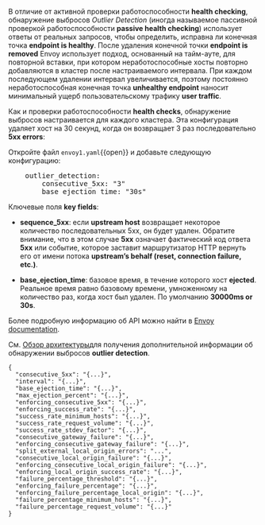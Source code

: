 В отличие от активной проверки работоспособности **health checking**, обнаружение выбросов *Outlier Detection*  (иногда называемое пассивной проверкой работоспособности **passive health checking**) использует ответы от реальных запросов, чтобы определить, исправна ли конечная точка **endpoint is healthy**. После удаления конечной точки **endpoint is removed** Envoy использует подход, основанный на тайм-ауте, для повторной вставки, при котором неработоспособные хосты повторно добавляются в кластер после настраиваемого интервала. При каждом последующем удалении интервал увеличивается, поэтому постоянно неработоспособная конечная точка **unhealthy endpoint** наносит минимальный ущерб пользовательскому трафику **user traffic**.

Как и проверки работоспособности **health checks**, обнаружение выбросов настраивается для каждого кластера. Эта конфигурация удаляет хост на 30 секунд, когда он возвращает 3 раз последовательно **5xx errors**:

Откройте файл `envoy1.yaml`{{open}} и добавьте следующую конфигурацию:

<pre class="file" data-filename="envoy1.yaml" data-target="append">
    outlier_detection:
        consecutive_5xx: "3"
        base_ejection_time: "30s"
</pre>

Ключевые поля **key fields**:

* **sequence_5xx**: если **upstream host** возвращает некоторое количество последовательных 5xx, он будет удален. 
Обратите внимание, что в этом случае **5xx** означает фактический код ответа **5xx** или событие, которое заставит маршрутизатор HTTP вернуть его от имени потока **upstream’s behalf (reset, connection failure, etc.)**.

* **base_ejection_time**: базовое время, в течение которого хост **ejected**. Реальное время равно базовому времени, умноженному на количество раз, когда хост был удален. По умолчанию **30000ms or 30s**.

Более подробную информацию об API можно найти в [Envoy documentation](https://www.envoyproxy.io/docs/envoy/latest/api-v2/api/v2/cluster/outlier_detection.proto).

См. [Обзор архитектуры](https://www.envoyproxy.io/docs/envoy/latest/intro/arch_overview/upstream/outlier#arch-overview-outlier-detection)для получения дополнительной информации об обнаружении выбросов **outlier detection**.

```
{
  "consecutive_5xx": "{...}",
  "interval": "{...}",
  "base_ejection_time": "{...}",
  "max_ejection_percent": "{...}",
  "enforcing_consecutive_5xx": "{...}",
  "enforcing_success_rate": "{...}",
  "success_rate_minimum_hosts": "{...}",
  "success_rate_request_volume": "{...}",
  "success_rate_stdev_factor": "{...}",
  "consecutive_gateway_failure": "{...}",
  "enforcing_consecutive_gateway_failure": "{...}",
  "split_external_local_origin_errors": "...",
  "consecutive_local_origin_failure": "{...}",
  "enforcing_consecutive_local_origin_failure": "{...}",
  "enforcing_local_origin_success_rate": "{...}",
  "failure_percentage_threshold": "{...}",
  "enforcing_failure_percentage": "{...}",
  "enforcing_failure_percentage_local_origin": "{...}",
  "failure_percentage_minimum_hosts": "{...}",
  "failure_percentage_request_volume": "{...}"
}
```
